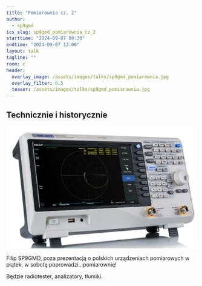 ```yaml
---
title: "Pomiarownia cz. 2"
author: 
  - sp9gmd
ics_slug: sp9gmd_pomiarownia_cz_2
starttime: "2024-09-07 09:30"
endtime: "2024-09-07 12:00"
layout: talk
tagline: ""
room: c
header:
  overlay_image: /assets/images/talks/sp9gmd_pomiarownia.jpg
  overlay_filter: 0.5
  teaser: /assets/images/talks/sp9gmd_pomiarownia.jpg
---
```


Technicznie i historycznie
----

![](/assets/images/talks/sp9gmd_pomiarownia.jpg)

Filip SP9GMD, poza prezentacją o polskich urządzeniach pomiarowych w piątek, w sobotę poprowadzi...pomiarownię!

Będzie radiotester, analizatory, tłumiki.
